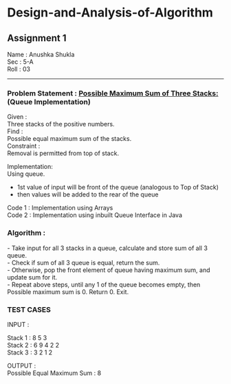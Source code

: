 # Design-and-Analysis-of-Algorithm
<h2> Assignment 1 </h2>

Name : Anushka Shukla <br>
Sec  : 5-A <br>
Roll : 03 <br>

<hr>

<h3> Problem Statement : <u> Possible Maximum Sum of Three Stacks:</u> (Queue Implementation) </h3>

Given : <br>
  Three stacks of the positive numbers. <br>
Find : <br>
  Possible equal maximum sum of the stacks. <br>
Constraint : <br>
  Removal is permitted from top of stack. <br>

Implementation: <br>
  Using queue.<br>
<ul>
<li> 1st value of input will be front of the queue (analogous to Top of Stack) </li>
<li> then values will be added to the rear of the queue </li>
</ul>

Code 1 : Implementation using Arrays<br>
Code 2 : Implementation using inbuilt Queue Interface in Java<br>



<h3>Algorithm :</h3>
      - Take input for all 3 stacks in a queue, calculate and store sum of all 3 queue.<br>
      - Check if sum of all 3 queue is equal, return the sum.<br>
      - Otherwise, pop the front element of queue having maximum sum, and update sum for it.<br>
      - Repeat above steps, until any 1 of the queue becomes empty, then Possible maximum sum is 0. Return 0. Exit.<br>



<h3> TEST CASES </h3>

INPUT : 

Stack 1 : 8 5 3 <br>
Stack 2 : 6 9 4 2 2 <br>
Stack 3 : 3 2 1 2 <br>

OUTPUT : <br>
Possible Equal Maximum Sum : 8<br>

